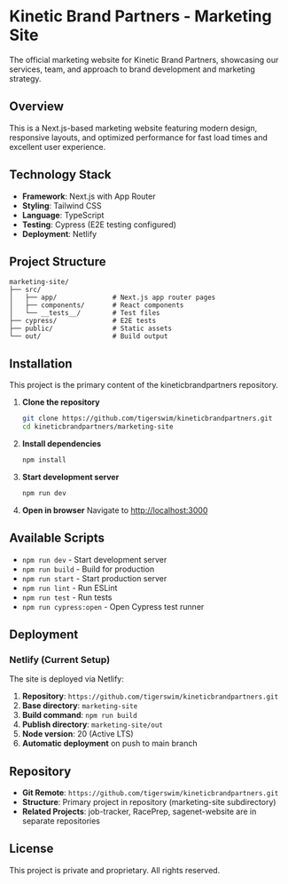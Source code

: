 # Kinetic Brand Partners - Marketing Site

The official marketing website for Kinetic Brand Partners, showcasing our services, team, and approach to brand development and marketing strategy.

## Overview

This is a Next.js-based marketing website featuring modern design, responsive layouts, and optimized performance for fast load times and excellent user experience.

## Technology Stack

- **Framework**: Next.js with App Router
- **Styling**: Tailwind CSS
- **Language**: TypeScript
- **Testing**: Cypress (E2E testing configured)
- **Deployment**: Netlify

## Project Structure

```
marketing-site/
├── src/
│   ├── app/              # Next.js app router pages
│   ├── components/       # React components
│   └── __tests__/        # Test files
├── cypress/              # E2E tests
├── public/               # Static assets
└── out/                  # Build output
```

## Installation

This project is the primary content of the kineticbrandpartners repository.

1. **Clone the repository**
   ```bash
   git clone https://github.com/tigerswim/kineticbrandpartners.git
   cd kineticbrandpartners/marketing-site
   ```

2. **Install dependencies**
   ```bash
   npm install
   ```

3. **Start development server**
   ```bash
   npm run dev
   ```

4. **Open in browser**
   Navigate to [http://localhost:3000](http://localhost:3000)

## Available Scripts

- `npm run dev` - Start development server
- `npm run build` - Build for production
- `npm run start` - Start production server
- `npm run lint` - Run ESLint
- `npm run test` - Run tests
- `npm run cypress:open` - Open Cypress test runner

## Deployment

### Netlify (Current Setup)

The site is deployed via Netlify:

1. **Repository**: `https://github.com/tigerswim/kineticbrandpartners.git`
2. **Base directory**: `marketing-site`
3. **Build command**: `npm run build`
4. **Publish directory**: `marketing-site/out`
5. **Node version**: 20 (Active LTS)
6. **Automatic deployment** on push to main branch

## Repository

- **Git Remote**: `https://github.com/tigerswim/kineticbrandpartners.git`
- **Structure**: Primary project in repository (marketing-site subdirectory)
- **Related Projects**: job-tracker, RacePrep, sagenet-website are in separate repositories

## License

This project is private and proprietary. All rights reserved.
